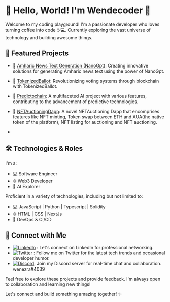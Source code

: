 # 👋 Hello, World! I'm Wendecoder 🚀

Welcome to my coding playground! I'm a passionate developer who loves turning coffee into code ☕💻. Currently exploring the vast universe of technology and building awesome things.

## 🚀 Featured Projects
- 🔗 [Amharic News Text Generation (NanoGpt)](https://github.com/wendecoder/NanoGptTrainedOnAmharicNewsCorpus): Creating innovative solutions for generating Amharic news text using the power of NanoGpt.

- 🔗 [TokenizedBallot](https://github.com/wendecoder/TokenizedBallot): Revolutionizing voting systems through blockchain with TokenizedBallot.

- 🔗 [Predictochain](https://github.com/wendecoder/IcogProject): A multifaceted AI project with various features, contributing to the advancement of predictive technologies.

- 🔗 [NFTAuctioningDapp](https://github.com/wendecoder/NFTAuctioningDapp): A novel NFTAuctioning Dapp that encomprises features like NFT minting, Token swap between ETH and AUA(the native token of the platform), NFT listing for auctioning and NFT auctioning.
- 
## 🛠️ Technologies & Roles
I'm a:
- 💻 Software Engineer
- 🌐 Web3 Developer
- 🤖 AI Explorer

Proficient in a variety of technologies, including but not limited to:
- 💻 JavaScript | Python | Typescript | Solidity
- 🌐 HTML | CSS | NextJs
- 🚀 DevOps & CI/CD

## 🔗 Connect with Me
- [![LinkedIn](https://img.shields.io/badge/LinkedIn-Connect-blue)](https://www.linkedin.com/in/wendwossen-dufera) : Let's connect on LinkedIn for professional networking.
- [![Twitter](https://img.shields.io/badge/Twitter-Follow-blue)](https://twitter.com/wende_dufera) : Follow me on Twitter for the latest tech trends and occasional developer humor.
- [![Discord](https://img.shields.io/badge/Discord-Join-blue)](https://discordapp.com/users/wenezra#4039): Join my Discord server for real-time chat and collaboration. wenezra#4039

Feel free to explore these projects and provide feedback. I'm always open to collaboration and learning new things!

Let's connect and build something amazing together! ✨
